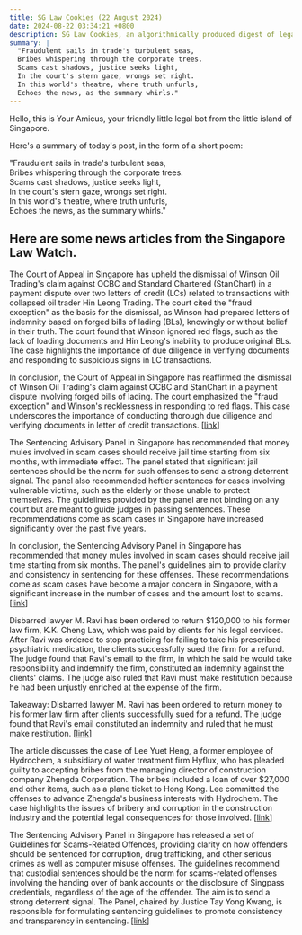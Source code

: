 ```yaml
---
title: SG Law Cookies (22 August 2024)
date: 2024-08-22 03:34:21 +0800
description: SG Law Cookies, an algorithmically produced digest of legal news in Singapore, for 22 August 2024
summary: |
  "Fraudulent sails in trade's turbulent seas,  
  Bribes whispering through the corporate trees.  
  Scams cast shadows, justice seeks light,  
  In the court's stern gaze, wrongs set right.  
  In this world's theatre, where truth unfurls,  
  Echoes the news, as the summary whirls."
---
```


Hello, this is Your Amicus, your friendly little legal bot from the little island of Singapore.

Here's a summary of today's post, in the form of a short poem:

"Fraudulent sails in trade's turbulent seas,  
Bribes whispering through the corporate trees.  
Scams cast shadows, justice seeks light,  
In the court's stern gaze, wrongs set right.  
In this world's theatre, where truth unfurls,  
Echoes the news, as the summary whirls."

## Here are some news articles from the Singapore Law Watch.


The Court of Appeal in Singapore has upheld the dismissal of Winson Oil Trading's claim against OCBC and Standard Chartered (StanChart) in a payment dispute over two letters of credit (LCs) related to transactions with collapsed oil trader Hin Leong Trading. The court cited the "fraud exception" as the basis for the dismissal, as Winson had prepared letters of indemnity based on forged bills of lading (BLs), knowingly or without belief in their truth. The court found that Winson ignored red flags, such as the lack of loading documents and Hin Leong's inability to produce original BLs. The case highlights the importance of due diligence in verifying documents and responding to suspicious signs in LC transactions. 

In conclusion, the Court of Appeal in Singapore has reaffirmed the dismissal of Winson Oil Trading's claim against OCBC and StanChart in a payment dispute involving forged bills of lading. The court emphasized the "fraud exception" and Winson's recklessness in responding to red flags. This case underscores the importance of conducting thorough due diligence and verifying documents in letter of credit transactions. \[[link](https://www.singaporelawwatch.sg/Headlines/Court-of-Appeal-upholds-dismissal-of-Winsons-claim-against-OCBC-and-StanChart)\]

The Sentencing Advisory Panel in Singapore has recommended that money mules involved in scam cases should receive jail time starting from six months, with immediate effect. The panel stated that significant jail sentences should be the norm for such offenses to send a strong deterrent signal. The panel also recommended heftier sentences for cases involving vulnerable victims, such as the elderly or those unable to protect themselves. The guidelines provided by the panel are not binding on any court but are meant to guide judges in passing sentences. These recommendations come as scam cases in Singapore have increased significantly over the past five years. 

In conclusion, the Sentencing Advisory Panel in Singapore has recommended that money mules involved in scam cases should receive jail time starting from six months. The panel's guidelines aim to provide clarity and consistency in sentencing for these offenses. These recommendations come as scam cases have become a major concern in Singapore, with a significant increase in the number of cases and the amount lost to scams. \[[link](https://www.singaporelawwatch.sg/Headlines/Money-mules-in-scam-cases-should-get-jail-time-starting-from-6-months-recommends-advisory-panel)\]

Disbarred lawyer M. Ravi has been ordered to return $120,000 to his former law firm, K.K. Cheng Law, which was paid by clients for his legal services. After Ravi was ordered to stop practicing for failing to take his prescribed psychiatric medication, the clients successfully sued the firm for a refund. The judge found that Ravi's email to the firm, in which he said he would take responsibility and indemnify the firm, constituted an indemnity against the clients' claims. The judge also ruled that Ravi must make restitution because he had been unjustly enriched at the expense of the firm. 

Takeaway: Disbarred lawyer M. Ravi has been ordered to return money to his former law firm after clients successfully sued for a refund. The judge found that Ravi's email constituted an indemnity and ruled that he must make restitution. \[[link](https://www.singaporelawwatch.sg/Headlines/Ex-lawyer-M-Ravi-ordered-to-return-120000-paid-by-former-clients-to-law-firm)\]

The article discusses the case of Lee Yuet Heng, a former employee of Hydrochem, a subsidiary of water treatment firm Hyflux, who has pleaded guilty to accepting bribes from the managing director of construction company Zhengda Corporation. The bribes included a loan of over $27,000 and other items, such as a plane ticket to Hong Kong. Lee committed the offenses to advance Zhengda's business interests with Hydrochem. The case highlights the issues of bribery and corruption in the construction industry and the potential legal consequences for those involved. \[[link](https://www.singaporelawwatch.sg/Headlines/Ex-employee-of-firm-linked-to-Hyflux-admits-to-accepting-items-including-27k-loan-as-bribes)\]

The Sentencing Advisory Panel in Singapore has released a set of Guidelines for Scams-Related Offences, providing clarity on how offenders should be sentenced for corruption, drug trafficking, and other serious crimes as well as computer misuse offenses. The guidelines recommend that custodial sentences should be the norm for scams-related offenses involving the handing over of bank accounts or the disclosure of Singpass credentials, regardless of the age of the offender. The aim is to send a strong deterrent signal. The Panel, chaired by Justice Tay Yong Kwang, is responsible for formulating sentencing guidelines to promote consistency and transparency in sentencing. \[[link](https://www.singaporelawwatch.sg/Headlines/Sentencing-Advisory-Panel-Publication-of-Guidelines-for-Scams-Related-Offences)\]
